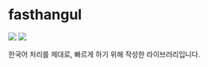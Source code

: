 # fasthangul

![](https://github.com/jeongukjae/fasthangul/workflows/Test%20Python/badge.svg)
![](https://github.com/jeongukjae/fasthangul/workflows/Test%20C++/badge.svg)

한국어 처리를 제대로, 빠르게 하기 위해 작성한 라이브러리입니다.
